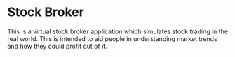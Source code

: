 # Stock Broker
This is a virtual stock broker application which simulates stock trading in the real world. This is intended to aid people in understanding market trends and how they could profit out of it.
